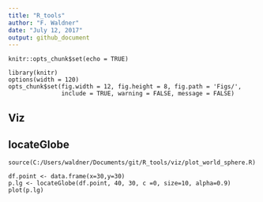 ```yaml
---
title: "R_tools"
author: "F. Waldner"
date: "July 12, 2017"
output: github_document
---
```


```{r setup, include=FALSE}
knitr::opts_chunk$set(echo = TRUE)
```
```{r global_options, include = FALSE}
library(knitr)
options(width = 120)
opts_chunk$set(fig.width = 12, fig.height = 8, fig.path = 'Figs/',
               include = TRUE, warning = FALSE, message = FALSE)
```

## Viz

## locateGlobe

```{r locateGlobe, echo=FALSE}
source(C:/Users/waldner/Documents/git/R_tools/viz/plot_world_sphere.R)

```

```{r locateGlobePlot}
df.point <- data.frame(x=30,y=30)
p.lg <- locateGlobe(df.point, 40, 30, c =0, size=10, alpha=0.9)
plot(p.lg)
```
